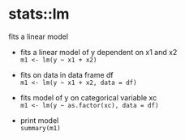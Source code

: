 # stats::lm

fits a linear model

- fits a linear model of y dependent on x1 and x2  
`m1 <- lm(y ~ x1 + x2)`

- fits on data in data frame df  
`m1 <- lm(y ~ x1 + x2, data = df)`

- fits model of y on categorical variable xc  
`m1 <- lm(y ~ as.factor(xc), data = df)`

- print model  
`summary(m1)`

